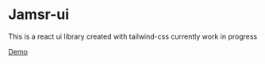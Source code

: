 # Jamsr-ui

This is a react ui library created with tailwind-css currently work in progress

[Demo](https://jamsr-ui.vercel.app)
